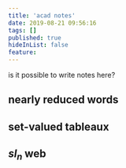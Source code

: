 ```yaml
---
title: 'acad notes'
date: 2019-08-21 09:56:16
tags: []
published: true
hideInList: false
feature: 
---
```

is it possible to write notes here?

## nearly reduced words


## set-valued tableaux

## $sl_n$ web
